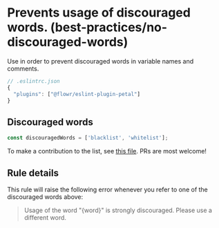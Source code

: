 # Prevents usage of discouraged words. (best-practices/no-discouraged-words)

Use in order to prevent discouraged words in variable names and comments.

```js
// .eslintrc.json
{
  "plugins": ["@flowr/eslint-plugin-petal"]
}
```

## Discouraged words

```js
const discouragedWords = ['blacklist', 'whitelist'];
```

To make a contribution to the list, see [this file](./no-discouraged-words.ts). PRs are most welcome!

## Rule details

This rule will raise the following error whenever you refer to one of the discouraged words above:

> Usage of the word "{word}" is strongly discouraged. Please use a different word.
